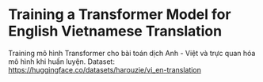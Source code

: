 # Training a Transformer Model for English Vietnamese Translation
Training mô hình Transformer cho bài toán dịch Anh - Việt và trực quan hóa mô hình khi huấn luyện.
Dataset: https://huggingface.co/datasets/harouzie/vi_en-translation
